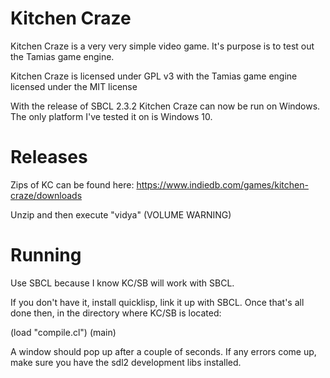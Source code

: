 # Kitchen Craze
Kitchen Craze is a very very simple video game. It's purpose is to test out the Tamias game engine.

Kitchen Craze is licensed under GPL v3 with the Tamias game engine licensed under the MIT license

With the release of SBCL 2.3.2 Kitchen Craze can now be run on Windows. The only platform I've tested it on is Windows 10.

# Releases

Zips of KC can be found here: https://www.indiedb.com/games/kitchen-craze/downloads

Unzip and then execute "vidya" (VOLUME WARNING)

# Running
Use SBCL because I know KC/SB will work with SBCL.

If you don't have it, install quicklisp, link it up with SBCL. Once that's all done then, in the directory where KC/SB is located:

(load "compile.cl") (main)

A window should pop up after a couple of seconds. If any errors come up, make sure you have the sdl2 development libs installed.


